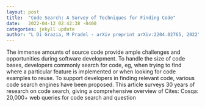 ```yaml
---
layout: post
title:  "Code Search: A Survey of Techniques for Finding Code"
date:   2022-04-12 02:42:38 -0400
categories: jekyll update
author: "L Di Grazia, M Pradel - arXiv preprint arXiv:2204.02765, 2022"
---
```

The immense amounts of source code provide ample challenges and opportunities during software development. To handle the size of code bases, developers commonly search for code, eg, when trying to find where a particular feature is implemented or when looking for code examples to reuse. To support developers in finding relevant code, various code search engines have been proposed. This article surveys 30 years of research on code search, giving a comprehensive overview of Cites: Cosqa: 20,000+ web queries for code search and question